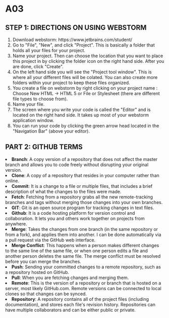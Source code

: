 # A03
<h2>STEP 1: DIRECTIONS ON USING WEBSTORM</h2>

<ol>
<li>
Download webstorm: https://www.jetbrains.com/student/ 

<li>
Go to "File", "New", and click "Project". This is basically a folder that holds all your files for your project. 

<li>
Name your project. Then can choose the location that you want to place this project in by clicking the folder icon on the right hand side. After you are done, click "Create".

<li>
On the left hand side you will see the "Project tool window". This is where all your different files will be colated. You can also create more folders within your project to keep these files organized.
<li>
You create a file on webstorm by right  clicking on your project name : Choose New  HTML -> HTML 5 or File or Stylesheet (there are different file types to choose from). 
<li>
Name your file.
<li>
The screen where you write your code is called the "Editor" and is located on the right hand side. It takes up most of your webstorm application window. 
<li>
You can run your code  by clicking the green arrow head located in the "Navigation Bar" (above your editor).
</li>
</ol>


<h2>PART 2: GITHUB TERMS</h2>
  <li><b>Branch</b>: A copy version of a repository that does not affect the master branch and allows you to code freely without disrupting your original version.
  
  <li><b>Clone</b>: A copy of a repository that resides in your computer rather than online.

  <li><b>Commit</b>: It is a change to a file or multiple files, that includes a brief description of what the changes to the files were made.
 
<li><b>Fetch</b>: Fetching from a repository grabs all the new remote-tracking branches and tags without merging those changes into your own branches.
<li><b>GIT</b>: Git is an open source program for tracking changes in text files.
  
<li><b>Github</b>: It is a code hosting platform for version control and collaboration. It lets you and others work together on projects from anywhere. 
  
  <li><b>Merge</b>: Takes the changes from one branch (in the same repository or from a fork), and applies them into another. I can be done automatically via a pull request via the GitHub web interface.
  
  <li><b>Merge Conflict</b>: This happens when a person makes different changes to the same line of the same file, or when one person edits a file and another person deletes the same file. The merge conflict must be resolved before you can merge the branches.
    
    
  <li><b>Push</b>: Sending your committed changes to a remote repository, such as a repository hosted on GitHub.

  <li><b>Pull</b>: When you are fetching changes and merging them.

  <li><b>Remote</b>: This is the version of a repository or branch that is hosted on a server, most likely GitHub.com. Remote versions can be connected to local clones so that changes can be synced.
  
  <li><b>Repository</b>: A repository contains all of the project files (including documentation), and stores each file's revision history. Repositories can have multiple collaborators and can be either public or private.
    
 
